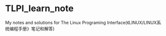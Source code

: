 # TLPI_learn_note
My notes and solutions for The Linux Programing Interface(《LINUX/LINUX系统编程手册》笔记和解答)
